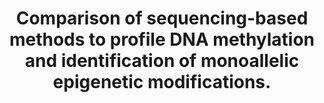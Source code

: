 ---
layout: page
title: " Comparison of sequencing-based methods to profile DNA methylation and identification of monoallelic epigenetic modifications."
breadcrumb: true
categories:
    - publication
## publication related information
pub:
    authors: " R. Alan Harris, Ting Wang, Cristian Coarfa, Raman P. Nagarajan, Chibo Hong, Sara L. Downey, Brett E. Johnson, Shaun D. Fouse, Allen Delaney, Yongjun Zhao, Adam Olshen, Tracy Ballinger, Xin Zhou, Kevin J. Forsberg, Junchen Gu, Lorigail Echipare, Henriette O'Geen, Ryan Lister, Mattia Pelizzola, Yuanxin Xi, Charles B. Epstein, Bradley E. Bernstein, R. David Hawkins, Bing Ren, Wen-Yu Chung, Hongcang Gu, Christoph Bock, Andreas Gnirke, Michael Q. Zhang, David Haussler, Joseph R. Ecker, Wei Li, Peggy J. Farnham, Robert A. Waterland, Alexander Meissner, Marco A. Marra, Martin Hirst, Aleksandar Milosavljevic,  Joseph F. Costello"
    journal: " Nature biotechnology"
    date: 2010-10
    doi:  10.1038/nbt.1682
    volume:  28
    pages:  1097--1105
    number:  10
    abstract: " Analysis of DNA methylation patterns relies increasingly on sequencing-based profiling methods. The four most frequently used sequencing-based technologies are the bisulfite-based methods MethylC-seq and reduced representation bisulfite  sequencing (RRBS), and the enrichment-based techniques methylated DNA immunoprecipitation sequencing (MeDIP-seq) and methylated DNA binding domain sequencing (MBD-seq). We applied all four methods to biological replicates of human embryonic stem cells to assess their genome-wide CpG coverage, resolution,  cost, concordance and the influence of CpG density and genomic context. The methylation levels assessed by the two bisulfite methods were concordant (their difference did not exceed a given threshold) for 82% for CpGs and 99% of the non-CpG cytosines. Using binary methylation calls, the two enrichment methods were 99% concordant and regions assessed by all four methods were 97% concordant. We combined MeDIP-seq with methylation-sensitive restriction enzyme (MRE-seq) sequencing for comprehensive methylome coverage at lower cost. This, along with,"
---